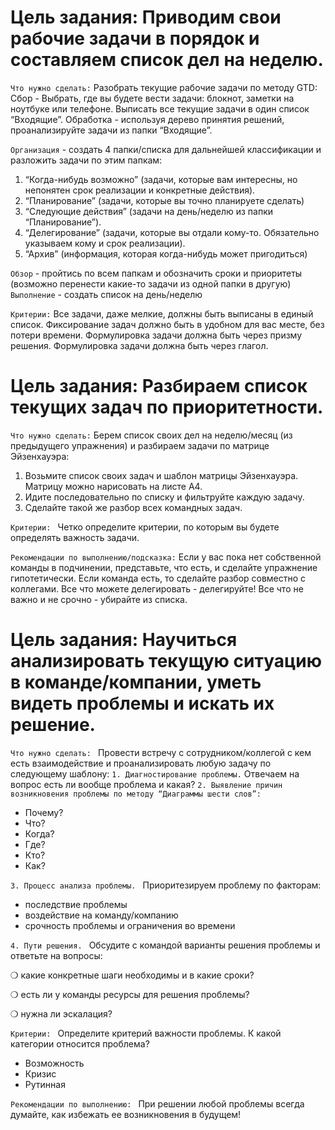 # Цель задания: Приводим свои рабочие задачи в порядок и составляем список дел на неделю. # 

`Что нужно сделать:` Разобрать текущие рабочие задачи по методу GTD:
Сбор - Выбрать, где вы будете вести задачи: блокнот, заметки на ноутбуке или телефоне. Выписать все текущие задачи в один список “Входящие”.
Обработка - используя дерево принятия решений, проанализируйте задачи из папки “Входящие”.


`Организация` - создать 4 папки/списка для дальнейшей классификации и разложить задачи по этим папкам: 
1) “Когда-нибудь возможно” (задачи, которые вам интересны, но непонятен срок реализации и конкретные действия).
2) “Планирование” (задачи, которые вы точно планируете сделать)
3) “Следующие действия” (задачи на день/неделю из папки “Планирование”).
4) “Делегирование” (задачи, которые вы отдали кому-то. Обязательно указываем кому и срок реализации).
5) “Архив” (информация, которая когда-нибудь может пригодиться)

`Обзор` - пройтись по всем папкам и обозначить сроки и приоритеты (возможно перенести какие-то задачи из одной папки в другую)
`Выполнение` - создать список на день/неделю 

`Критерии:` 
Все задачи, даже мелкие, должны быть выписаны в единый список. 
Фиксирование задач должно быть в удобном для вас месте, без потери времени.
Формулировка задачи должна быть через призму решения.
Формулировка задачи должна быть через глагол.

# Цель задания: Разбираем список текущих задач по приоритетности. # 
`Что нужно сделать:` 
Берем список своих дел на неделю/месяц (из предыдущего упражнения) и разбираем задачи по матрице Эйзенхауэра:
1. Возьмите список своих задач и шаблон матрицы Эйзенхауэра. 
Матрицу можно нарисовать на листе А4.
2. Идите последовательно по списку и фильтруйте каждую задачу.
3. Сделайте такой же разбор всех  командных задач. 

`Критерии: `
Четко определите критерии, по которым вы будете определять важность задачи.

`Рекомендации по выполнению/подсказка:` 
Если у вас пока нет собственной команды в подчинении, представьте, что есть, и сделайте упражнение гипотетически.
Если команда есть, то сделайте разбор совместно с коллегами.
Все что можете делегировать - делегируйте!
Все что не важно и не срочно - убирайте из списка.

# Цель задания: Научиться анализировать текущую ситуацию в команде/компании, уметь видеть проблемы и искать их решение. # 
`Что нужно сделать: `
Провести встречу с сотрудником/коллегой с кем есть взаимодействие и проанализировать любую задачу по следующему шаблону:
`1. Диагностирование проблемы.` 
Отвечаем на вопрос есть ли вообще проблема и какая?
`2. Выявление причин возникновения проблемы по методу “Диаграммы шести слов”:`
- Почему?
- Что?
- Когда?
- Где?
- Кто?
- Как? 

`3. Процесс анализа проблемы. `
Приоритезируем проблему по факторам:
- последствие проблемы
- воздействие на команду/компанию
- срочность проблемы и ограничения во времени

`4. Пути решения. `
Обсудите с командой варианты решения проблемы и ответьте на вопросы:

❍ какие конкретные шаги необходимы и в какие сроки?

❍ есть ли у команды ресурсы для решения проблемы?

❍ нужна ли эскалация?

`Критерии: `
Определите критерий важности проблемы. К какой категории относится проблема?
- Возможность
- Кризис
- Рутинная 

`Рекомендации по выполнению: `
При решении любой проблемы всегда думайте, как избежать ее возникновения в будущем!
